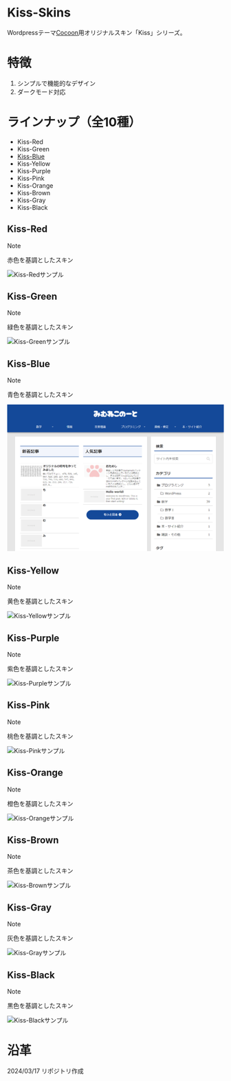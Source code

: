 # Kiss-Skins
Wordpressテーマ[Cocoon](https://wp-cocoon.com/)用オリジナルスキン「Kiss」シリーズ。

# 特徴
1. シンプルで機能的なデザイン
1. ダークモード対応

# ラインナップ（全10種）
- Kiss-Red
- Kiss-Green
- [Kiss-Blue](#Kiss-Blue)
- Kiss-Yellow
- Kiss-Purple
- Kiss-Pink
- Kiss-Orange
- Kiss-Brown
- Kiss-Gray
- Kiss-Black

## Kiss-Red
> [!NOTE]
> 赤色を基調としたスキン

![Kiss-Redサンプル](thumbnails/Screen-Shot-Kiss-Red.png)

## Kiss-Green
> [!NOTE]
> 緑色を基調としたスキン

![Kiss-Greenサンプル](thumbnails/Screen-Shot-Kiss-Green.png)

## Kiss-Blue
> [!NOTE]
> 青色を基調としたスキン

![Kiss-Blueサンプル](thumbnails/Screen-Shot-Kiss-Blue.png)

## Kiss-Yellow
> [!NOTE]
> 黄色を基調としたスキン

![Kiss-Yellowサンプル](thumbnails/Screen-Shot-Kiss-Yellow.png)

## Kiss-Purple
> [!NOTE]
> 紫色を基調としたスキン

![Kiss-Purpleサンプル](thumbnails/Screen-Shot-Kiss-Purple.png)

## Kiss-Pink
> [!NOTE]
> 桃色を基調としたスキン

![Kiss-Pinkサンプル](thumbnails/Screen-Shot-Kiss-Pink.png)

## Kiss-Orange
> [!NOTE]
> 橙色を基調としたスキン

![Kiss-Orangeサンプル](thumbnails/Screen-Shot-Kiss-Orange.png)

## Kiss-Brown
> [!NOTE]
> 茶色を基調としたスキン

![Kiss-Brownサンプル](thumbnails/Screen-Shot-Kiss-Brown.png)

## Kiss-Gray
> [!NOTE]
> 灰色を基調としたスキン

![Kiss-Grayサンプル](thumbnails/Screen-Shot-Kiss-Gray.png)

## Kiss-Black
> [!NOTE]
> 黒色を基調としたスキン

![Kiss-Blackサンプル](thumbnails/Screen-Shot-Kiss-Black.png)

# 沿革
2024/03/17 リポジトリ作成
